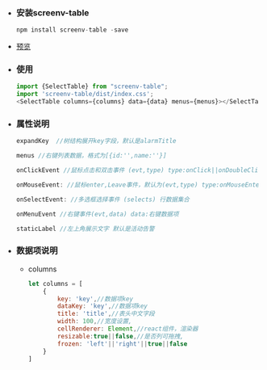 - ### 安装screenv-table

  ```js
  npm install screenv-table -save
  ```

- [预览](http://www.screenv.com/reacttable/index.html#/home/table)

- ### 使用

  ```js
  import {SelectTable} from "screenv-table";
  import 'screenv-table/dist/index.css';
  <SelectTable columns={columns} data={data} menus={menus}></SelectTable>
  ```
  
- ### 属性说明

  ```js
  expandKey  //树结构展开key字段，默认是alarmTitle
  
  menus //右键列表数据，格式为[{id:'',name:''}]
  
  onClickEvent //鼠标点击和双击事件 (evt,type) type:onClick||onDoubleClick
  
  onMouseEvent: //鼠标enter,Leave事件，默认为(evt,type) type:onMouseEnter||onMouseLeave
  
  onSelectEvent: //多选框选择事件 (selects) 行数据集合
  
  onMenuEvent //右键事件(evt,data) data:右键数据项
  
  staticLabel //左上角展示文字 默认是活动告警
  ```

  

- ### 数据项说明

  - columns

    ```js
    let columns = [
        {
            key: 'key',//数据项key
            dataKey: 'key',//数据项key
            title: 'title',//表头中文字段
            width: 100,//宽度设置,
            cellRenderer: Element,//react组件，渲染器
            resizable:true||false,//是否列可拖拽,
            frozen: 'left'||'right'||true||false
        }
    ]
    ```
  
  
  


